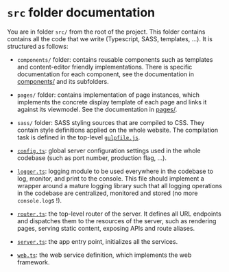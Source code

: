 # `src` folder documentation

You are in folder `src/` from the root of the project. This folder contains contains all the code that we write (Typescript, SASS, templates, ...). It is structured as follows:

- `components/` folder: contains reusable components such as templates and content-editor friendly implementations. There is specific documentation for each component, see the documentation in [components/](components/) and its subfolders.

- `pages/` folder: contains implementation of page instances, which implements the concrete display template of each page and links it against its viewmodel. See the documentation in [pages/](pages/).

- `sass/` folder: SASS styling sources that are compiled to CSS. They contain style definitions applied on the whole website. The compilation task is defined in the top-level [`gulpfile.js`](../gulpfile.js).

- [`config.ts`](config.ts): global server configuration settings used in the whole codebase (such as port number, production flag, ...).

- [`logger.ts`](logger.ts): logging module to be used everywhere in the codebase to log, monitor, and print to the console. This file should implement a wrapper around a mature logging library such that all logging operations in the codebase are centralized, monitored and stored (no more `console.log`s !).

- [`router.ts`](router.ts): the top-level router of the server. It defines all URL endpoints and dispatches them to the resources of the server, such as rendering pages, serving static content, exposing APIs and route aliases.

- [`server.ts`](server.ts): the app entry point, initializes all the services.

- [`web.ts`](web.ts): the web service definition, which implements the web framework.
